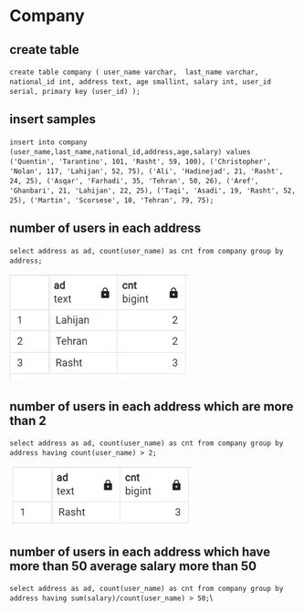 # Company
## create table
`create table company (
	user_name varchar, 
	last_name varchar,
	national_id int,
	address text,
	age smallint,
	salary int,
	user_id serial,
	primary key (user_id)
);`

## insert samples
`insert into company (user_name,last_name,national_id,address,age,salary) values
('Quentin', 'Tarantino', 101, 'Rasht', 59, 100),
('Christopher', 'Nolan', 117, 'Lahijan', 52, 75),
('Ali', 'Hadinejad', 21, 'Rasht', 24, 25),
('Asqar', 'Farhadi', 35, 'Tehran', 50, 26),
('Aref', 'Ghanbari', 21, 'Lahijan', 22, 25),
('Taqi', 'Asadi', 19, 'Rasht', 52, 25),
('Martin', 'Scorsese', 10, 'Tehran', 79, 75);`

## number of users in each address
`select address as ad, count(user_name) as cnt from company group by address;`\
\
![alt](img/command1.png)

## number of users in each address which are more than 2
`select address as ad, count(user_name) as cnt from company group by address having count(user_name) > 2;`\
\
![alt](img/command2.png)

## number of users in each address which have more than 50 average salary more than 50
`select address as ad, count(user_name) as cnt from company group by address having sum(salary)/count(user_name) > 50;`\
